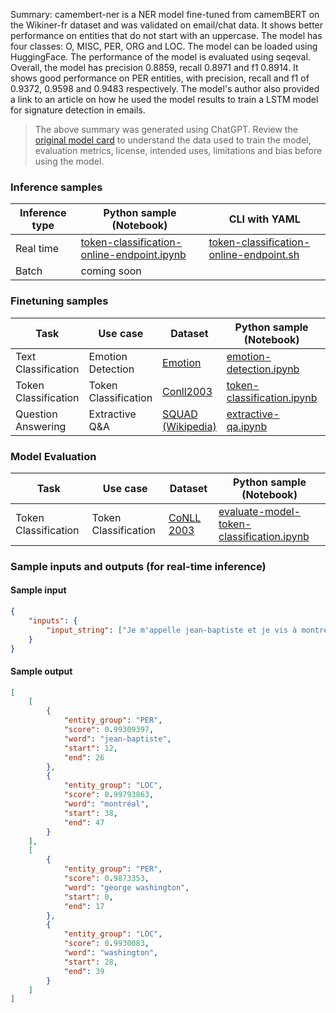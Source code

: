 Summary: camembert-ner is a NER model fine-tuned from camemBERT on the Wikiner-fr dataset and was validated on email/chat data. It shows better performance on entities that do not start with an uppercase. The model has four classes: O, MISC, PER, ORG and LOC. The model can be loaded using HuggingFace. The performance of the model is evaluated using seqeval. Overall, the model has precision 0.8859, recall 0.8971 and f1 0.8914. It shows good performance on PER entities, with precision, recall and f1 of 0.9372, 0.9598 and 0.9483 respectively. The model's author also provided a link to an article on how he used the model results to train a LSTM model for signature detection in emails.


> The above summary was generated using ChatGPT. Review the [original model card](https://huggingface.co/Jean-Baptiste/camembert-ner) to understand the data used to train the model, evaluation metrics, license, intended uses, limitations and bias before using the model.

### Inference samples

Inference type|Python sample (Notebook)|CLI with YAML
|--|--|--|
Real time|[token-classification-online-endpoint.ipynb](https://aka.ms/azureml-infer-online-sdk-token-classification)|[token-classification-online-endpoint.sh](https://aka.ms/azureml-infer-online-cli-token-classification)
Batch | coming soon


### Finetuning samples

Task|Use case|Dataset|Python sample (Notebook)|CLI with YAML
|---|--|--|--|--|
Text Classification|Emotion Detection|[Emotion](https://huggingface.co/datasets/dair-ai/emotion)|[emotion-detection.ipynb](https://aka.ms/azureml-ft-sdk-emotion-detection)|[emotion-detection.sh](https://aka.ms/azureml-ft-cli-emotion-detection)
Token Classification|Token Classification|[Conll2003](https://huggingface.co/datasets/conll2003)|[token-classification.ipynb](https://aka.ms/azureml-ft-sdk-token-classification)|[token-classification.sh](https://aka.ms/azureml-ft-cli-token-classification)
Question Answering|Extractive Q&A|[SQUAD (Wikipedia)](https://huggingface.co/datasets/squad)|[extractive-qa.ipynb](https://aka.ms/azureml-ft-sdk-extractive-qa)|[extractive-qa.sh](https://aka.ms/azureml-ft-cli-extractive-qa)


### Model Evaluation

|Task|Use case|Dataset|Python sample (Notebook)|
|---|--|--|--|
|Token Classification|Token Classification|[CoNLL 2003](https://huggingface.co/datasets/conll2003)|[evaluate-model-token-classification.ipynb](https://aka.ms/azureml-eval-sdk-token-classification)|


### Sample inputs and outputs (for real-time inference)

#### Sample input
```json
{
    "inputs": {
        "input_string": ["Je m'appelle jean-baptiste et je vis à montréal", "george washington est allé à washington"]
    }
}
```

#### Sample output
```json
[
    [
        {
            "entity_group": "PER",
            "score": 0.99309397,
            "word": "jean-baptiste",
            "start": 12,
            "end": 26
        },
        {
            "entity_group": "LOC",
            "score": 0.99793863,
            "word": "montréal",
            "start": 38,
            "end": 47
        }
    ],
    [
        {
            "entity_group": "PER",
            "score": 0.9873353,
            "word": "george washington",
            "start": 0,
            "end": 17
        },
        {
            "entity_group": "LOC",
            "score": 0.9930083,
            "word": "washington",
            "start": 28,
            "end": 39
        }
    ]
]
```
